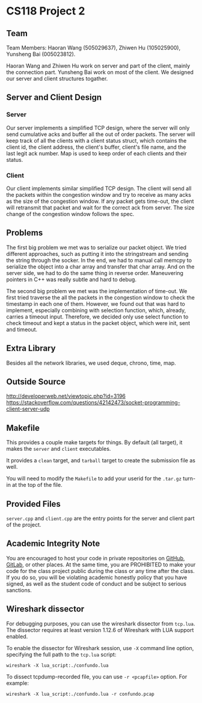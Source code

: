 # CS118 Project 2

## Team
Team Members: Haoran Wang (505029637), Zhiwen Hu (105025900), Yunsheng Bai (005023812).

Haoran Wang and Zhiwen Hu work on server and part of the client, mainly the connection part. Yunsheng Bai work on most of the client. We designed our server and client structures togather.

## Server and Client Design
### Server
Our server implements a simplified TCP design, where the server will only send cumulative acks and buffer all the out of order packets. The server will keep track of all the clients with a client status struct, which contains the client id, the client address, the client's buffer, client's file name, and the last legit ack number. Map is used to keep order of each clients and their status.

### Client
Our client implements similar simplified TCP design. The client will send all the packets within the congestion window and try to receive as many acks as the size of the congestion window. If any packet gets time-out, the client will retransmit that packet and wait for the correct ack from server. The size change of the congestion window follows the spec.

## Problems
The first big problem we met was to serialize our packet object. We tried different approaches, such as putting it into the stringstream and sending the string through the socker. In the end, we had to manual call memcpy to serialize the object into a char array and transfer that char array. And on the server side, we had to do the same thing in reverse order. Maneuvering pointers in C++ was really subtle and hard to debug.

The second big problem we met was the implementation of time-out. We first tried traverse the all the packets in the congestion window to check the timestamp in each one of them. However, we found out that was hard to implement, especially combining with selection function, which, already, carries a timeout input. Therefore, we decided only use select function to check timeout and kept a status in the packet object, which were init, sent and timeout. 

## Extra Library
Besides all the network libraries, we used deque, chrono, time, map.

## Outside Source
http://developerweb.net/viewtopic.php?id=3196
https://stackoverflow.com/questions/42142473/socket-programming-client-server-udp

## Makefile

This provides a couple make targets for things.
By default (all target), it makes the `server` and `client` executables.

It provides a `clean` target, and `tarball` target to create the submission file as well.

You will need to modify the `Makefile` to add your userid for the `.tar.gz` turn-in at the top of the file.

## Provided Files

`server.cpp` and `client.cpp` are the entry points for the server and client part of the project.

## Academic Integrity Note

You are encouraged to host your code in private repositories on [GitHub](https://github.com/), [GitLab](https://gitlab.com), or other places.  At the same time, you are PROHIBITED to make your code for the class project public during the class or any time after the class.  If you do so, you will be violating academic honestly policy that you have signed, as well as the student code of conduct and be subject to serious sanctions.

## Wireshark dissector

For debugging purposes, you can use the wireshark dissector from `tcp.lua`. The dissector requires
at least version 1.12.6 of Wireshark with LUA support enabled.

To enable the dissector for Wireshark session, use `-X` command line option, specifying the full
path to the `tcp.lua` script:

    wireshark -X lua_script:./confundo.lua

To dissect tcpdump-recorded file, you can use `-r <pcapfile>` option. For example:

    wireshark -X lua_script:./confundo.lua -r confundo.pcap


